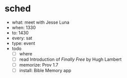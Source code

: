 # sched
- what: meet with Jesse Luna
- when: 1330
- to: 1430
- every: sat
- type: event
- todo
  - [ ] where
  - [ ] read Introduction of _Finally Free_ by Hugh Lambert
  - [ ] memorize: Prov 1.7
  - [ ] install: Bible Memory app

